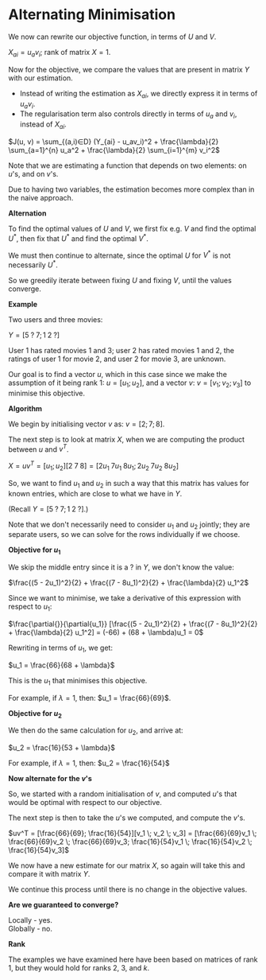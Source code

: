 # Alternating Minimisation

We now can rewrite our objective function, in terms of $U$ and $V$.

$X_{ai} = u_a v_i$; rank of matrix $X = 1$.

Now for the objective, we compare the values that are present in matrix $Y$ with our estimation.

- Instead of writing the estimation as $X_{ai}$, we directly express it in terms of $u_a v_i$.
- The regularisation term also controls directly in terms of $u_a$ and $v_i$, instead of $X_{ai}$.

$J(u, v) = \sum_{(a,i)∈D} (Y_{ai} - u_av_i)^2 + \frac{\lambda}{2} \sum_{a=1}^{n} u_a^2 + \frac{\lambda}{2} \sum_{i=1}^{m} v_i^2$

Note that we are estimating a function that depends on two elements: on $u$'s, and on $v$'s.

Due to having two variables, the estimation becomes more complex than in the naive approach.

**Alternation**

To find the optimal values of $U$ and $V$, we first fix e.g. $V$ and find the optimal $U^{*}$, then fix that $U^{*}$ and find the optimal $V^{*}$.

We must then continue to alternate, since the optimal $U$ for $V^{*}$ is not necessarily $U^{*}$.

So we greedily iterate between fixing $U$ and fixing $V$, until the values converge.

**Example**

Two users and three movies:

$Y = [5 \; ? \; 7; 1 \; 2 \; ?]$

User $1$ has rated movies $1$ and $3$; user $2$ has rated movies $1$ and $2$, the ratings of user $1$ for movie $2$, and user $2$ for movie $3$, are unknown.

Our goal is to find a vector $u$, which in this case since we make the assumption of it being rank $1$: $u = [u_1; u_2]$, and a vector $v$: $v = [v_1; v_2; v_3]$ to minimise this objective.

**Algorithm**

We begin by initialising vector $v$ as: $v = [2; 7; 8]$.

The next step is to look at matrix $X$, when we are computing the product between $u$ and $v^T$.

$X = uv^T = [u_1; u_2][2 \; 7 \; 8] = [2u_1 \; 7u_1 \; 8u_1; 2u_2 \; 7u_2 \; 8u_2]$

So, we want to find $u_1$ and $u_2$ in such a way that this matrix has values for known entries, which are close to what we have in $Y$.

(Recall $Y = [5 \; ? \; 7; 1 \; 2 \; ?]$.)

Note that we don't necessarily need to consider $u_1$ and $u_2$ jointly; they are separate users, so we can solve for the rows individually if we choose.

**Objective for $u_1$**

We skip the middle entry since it is a $?$ in $Y$, we don't know the value:

$\frac{(5 - 2u_1)^2}{2} + \frac{(7 - 8u_1)^2}{2} + \frac{\lambda}{2} u_1^2$

Since we want to minimise, we take a derivative of this expression with respect to $u_1$:

$\frac{\partial{}}{\partial{u_1}} [\frac{(5 - 2u_1)^2}{2} + \frac{(7 - 8u_1)^2}{2} + \frac{\lambda}{2} u_1^2] = (-66) + (68 + \lambda)u_1 = 0$

Rewriting in terms of $u_1$, we get:

$u_1 = \frac{66}{68 + \lambda}$

This is the $u_1$ that minimises this objective.

For example, if $\lambda = 1$, then: $u_1 = \frac{66}{69}$.

**Objective for $u_2$**

We then do the same calculation for $u_2$, and arrive at:

$u_2 = \frac{16}{53 + \lambda}$

For example, if $\lambda = 1$, then: $u_2 = \frac{16}{54}$

**Now alternate for the $v$'s**

So, we started with a random initialisation of $v$, and computed $u$'s that would be optimal with respect to our objective.

The next step is then to take the $u$'s we computed, and compute the $v$'s.

$uv^T = [\frac{66}{69}; \frac{16}{54}][v_1 \; v_2 \; v_3] = [\frac{66}{69}v_1 \; \frac{66}{69}v_2 \; \frac{66}{69}v_3; \frac{16}{54}v_1 \; \frac{16}{54}v_2 \; \frac{16}{54}v_3]$

We now have a new estimate for our matrix $X$, so again will take this and compare it with matrix $Y$.

We continue this process until there is no change in the objective values.

**Are we guaranteed to converge?**

Locally - yes.  
Globally - no.

**Rank**

The examples we have examined here have been based on matrices of rank $1$, but they would hold for ranks $2$, $3$, and $k$.
